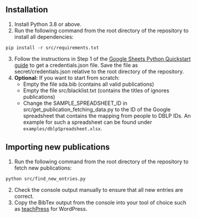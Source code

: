 ## Installation

1. Install Python 3.8 or above.
2. Run the following command from the root directory of the repository to install all dependencies:
```
pip install -r src/requirements.txt
```
3. Follow the instructions in Step 1 of the [Google Sheets Python Quickstart guide](https://developers.google.com/sheets/api/quickstart/python) to get a credentials.json file. Save the file as secret/credentials.json relative to the root directory of the repository.
4. **Optional:** If you want to start from scratch:
    * Empty the file sda.bib (contains all valid publications)
    * Empty the file src/blacklist.txt (contains the titles of ignores publications)
    * Change the SAMPLE_SPREADSHEET_ID in src/get_publication_fetching_data.py to the ID of the Google spreadsheet that contains the mapping from people to DBLP IDs. An example for such a spreadsheet can be found under `examples/dblpSpreadsheet.xlsx`.

## Importing new publications

1. Run the following command from the root directory of the repository to fetch new publications:
```
python src/find_new_entries.py
```
2. Check the console output manually to ensure that all new entries are correct.
3. Copy the BibTex output from the console into your tool of choice such as [teachPress](https://wordpress.org/plugins/teachpress/) for WordPress.
